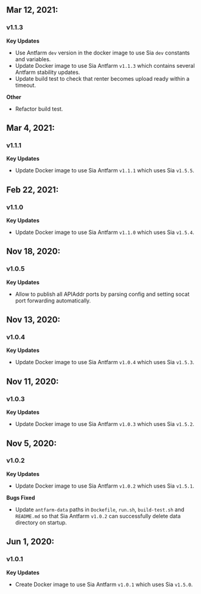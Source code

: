 ## Mar 12, 2021:
### v1.1.3
**Key Updates**
- Use Antfarm `dev` version in the docker image to use Sia `dev` constants and
  variables.
- Update Docker image to use Sia Antfarm `v1.1.3` which contains several
  Antfarm stability updates.
- Update build test to check that renter becomes upload ready within a timeout.

**Other**
- Refactor build test.

## Mar 4, 2021:
### v1.1.1
**Key Updates**
- Update Docker image to use Sia Antfarm `v1.1.1` which uses Sia `v1.5.5`.

## Feb 22, 2021:
### v1.1.0
**Key Updates**
- Update Docker image to use Sia Antfarm `v1.1.0` which uses Sia `v1.5.4`.

## Nov 18, 2020:
### v1.0.5
**Key Updates**
- Allow to publish all APIAddr ports by parsing config and setting socat port
  forwarding automatically.

## Nov 13, 2020:
### v1.0.4
**Key Updates**
- Update Docker image to use Sia Antfarm `v1.0.4` which uses Sia `v1.5.3`.

## Nov 11, 2020:
### v1.0.3
**Key Updates**
- Update Docker image to use Sia Antfarm `v1.0.3` which uses Sia `v1.5.2`.

## Nov 5, 2020:
### v1.0.2
**Key Updates**
- Update Docker image to use Sia Antfarm `v1.0.2` which uses Sia `v1.5.1`.

**Bugs Fixed**
- Update `antfarm-data` paths in `Dockefile`, `run.sh`, `build-test.sh` and
  `README.md` so that Sia Antfarm `v1.0.2` can successfully delete data
  directory on startup.

## Jun 1, 2020:
### v1.0.1
**Key Updates**
- Create Docker image to use Sia Antfarm `v1.0.1` which uses Sia `v1.5.0`.